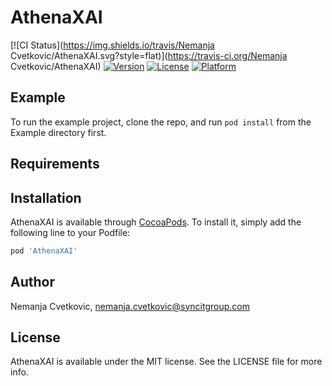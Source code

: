 # AthenaXAI

[![CI Status](https://img.shields.io/travis/Nemanja Cvetkovic/AthenaXAI.svg?style=flat)](https://travis-ci.org/Nemanja Cvetkovic/AthenaXAI)
[![Version](https://img.shields.io/cocoapods/v/AthenaXAI.svg?style=flat)](https://cocoapods.org/pods/AthenaXAI)
[![License](https://img.shields.io/cocoapods/l/AthenaXAI.svg?style=flat)](https://cocoapods.org/pods/AthenaXAI)
[![Platform](https://img.shields.io/cocoapods/p/AthenaXAI.svg?style=flat)](https://cocoapods.org/pods/AthenaXAI)

## Example

To run the example project, clone the repo, and run `pod install` from the Example directory first.

## Requirements

## Installation

AthenaXAI is available through [CocoaPods](https://cocoapods.org). To install
it, simply add the following line to your Podfile:

```ruby
pod 'AthenaXAI'
```

## Author

Nemanja Cvetkovic, nemanja.cvetkovic@syncitgroup.com

## License

AthenaXAI is available under the MIT license. See the LICENSE file for more info.
